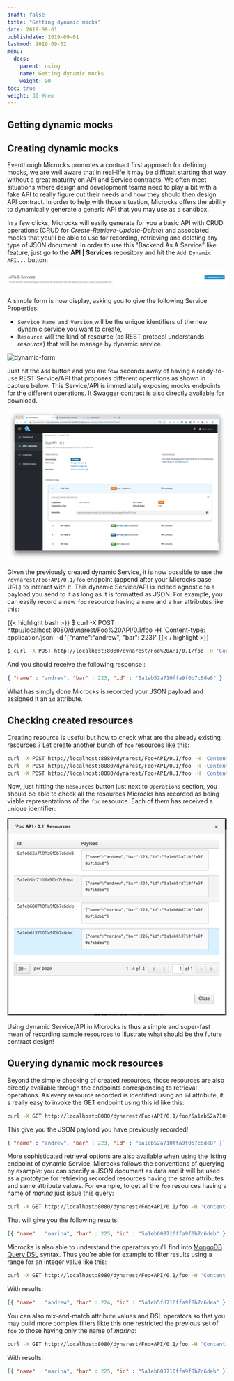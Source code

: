 ```yaml
---
draft: false
title: "Getting dynamic mocks"
date: 2019-09-01
publishdate: 2019-09-01
lastmod: 2019-09-02
menu:
  docs:
    parent: using
    name: Getting dynamic mocks
    weight: 90
toc: true
weight: 30 #rem
---
```


## Getting dynamic mocks

## Creating dynamic mocks
      
Eventhough Microcks promotes a contract first approach for defining mocks, we are well aware that in real-life it may be difficult starting that way without a great maturity on API and Service contracts. We often meet situations where design and development teams need to play a bit with a fake API to really figure out their needs and how they should then design API contract. In order to help with those situation, Microcks offers the ability to dynamically generate a generic API that you may use as a sandbox.
      
      
In a few clicks, Microcks will easily generate for you a basic API with CRUD operations (CRUD for *Create-Retrieve-Update-Delete*) and associated mocks that you'll be able to use for recording, retrieving and deleting any type of JSON document. In order to use this "Backend As A Service" like feature, just go to the **API | Services** repository and hit the `Add Dynamic API...` button:
      
![dynamic-link](/images/dynamic-link.png)
  
A simple form is now display, asking you to give the following Service Properties:

* `Service Name and Version` will be the unique identifiers of the new dynamic service you want to create,
* `Resource` will the kind of resource (as REST protocol understands *resource*) that will be manage by dynamic service.
  
![dynamic-form](/images/dynamic-form.png")
  
Just hit the `Add` button and you are few seconds away of having a ready-to-use REST Service/API that proposes different operations as shown in capture below. This Service/API is immediately exposing mocks endpoints for the different operations. It Swagger contract is also directly available for download.
  
![dynamic-operations](/images/dynamic-operations.png)
  
Given the previously created dynamic Service, it is now possible to use the `/dynarest/Foo+API/0.1/foo` endpoint (append after your Microcks base URL) to interact with it. This dynamic Service/API is indeed agnostic to a payload you send to it as long as it is formatted as JSON. For example, you can easily record a new `foo` resource having a `name` and a `bar` attributes like this: 

{{< highlight bash >}}
$ curl -X POST http://localhost:8080/dynarest/Foo%20API/0.1/foo -H 'Content-type: application/json' -d '{"name":"andrew", "bar": 223}'
{{< / highlight >}}

```sh
$ curl -X POST http://localhost:8080/dynarest/Foo%20API/0.1/foo -H 'Content-type: application/json' -d '{"name":"andrew", "bar": 223}'
```

And you should receive the following response :
```json
{ "name" : "andrew", "bar" : 223, "id" : "5a1eb52a710ffa9f0b7c6de8" }
```

What has simply done Microcks is recorded your JSON payload and assigned it an `id` attribute.
  
## Checking created resources
  
Creating resource is useful but how to check what are the already existing resources ? Let create another bunch of `foo` resources like this: 

```sh
curl -X POST http://localhost:8080/dynarest/Foo+API/0.1/foo -H 'Content-type: application/json' -d '{"name":"andrew", "bar": 224}'
curl -X POST http://localhost:8080/dynarest/Foo+API/0.1/foo -H 'Content-type: application/json' -d '{"name":"marina", "bar": 225}'
curl -X POST http://localhost:8080/dynarest/Foo+API/0.1/foo -H 'Content-type: application/json' -d '{"name":"marina", "bar": 226}'
```
    
Now, just hitting the `Resources` button just next to `Operations` section, you should be able to check all the resources Microcks has recorded as being viable representations of the `foo` resource. Each of them has received a unique identifier:
      
![dynamic-resources](/images/dynamic-resources.png)
      
Using dynamic Service/API in Microcks is thus a simple and super-fast mean of recording sample resources to illustrate what should be the future contract design!
      
    
## Querying dynamic mock resources
      
Beyond the simple checking of created resources, those resources are also directly available through the endpoints corresponding to retrieval operations. As every resource recorded is identified using an `id` attribute, it s really easy to invoke the GET endpoint using this id like this: 

```sh
curl -X GET http://localhost:8080/dynarest/Foo+API/0.1/foo/5a1eb52a710ffa9f0b7c6de8
```

This give you the JSON payload you have previously recorded!

```json
{ "name" : "andrew", "bar" : 223, "id" : "5a1eb52a710ffa9f0b7c6de8" }`
```

More sophisticated retrieval options are also available when using the listing endpoint of dynamic Service. Microcks follows the conventions of querying by example: you can specify a JSON document as data and it will be used as a prototype for retrieving recorded resources having the same attributes and same attribute values. For example, to get all the `foo` resources having a name of *marina* just issue this query:

```sh
curl -X GET http://localhost:8080/dynarest/Foo+API/0.1/foo -H 'Content-type: application/json' -d '{"name": "marina"}}'
```

That will give you the following results:

```json
[{ "name" : "marina", "bar" : 225, "id" : "5a1eb608710ffa9f0b7c6deb" }, { "name" : "marina", "bar" : 226, "id" : "5a1eb613710ffa9f0b7c6dec" }]
```
      
Microcks is also able to understand the operators you'll find into [MongoDB Query DSL](https://docs.mongodb.com/manual/tutorial/query-documents/) syntax. Thus you're able for example to filter results using a range for an integer value like this:

```sh
curl -X GET http://localhost:8080/dynarest/Foo+API/0.1/foo -H 'Content-type: application/json' -d '{"bar": {$gt: 223, $lt: 226} }}'
```

With results:

```json
[{ "name" : "andrew", "bar" : 224, "id" : "5a1eb5fd710ffa9f0b7c6dea" }, { "name" : "marina", "bar" : 225, "id" : "5a1eb608710ffa9f0b7c6deb" }]
```

You can also mix-and-match attribute values and DSL operators so that you may build more complex filters likte this one restricted the previous set of `foo` to those having only the name of *marina*:

```sh
curl -X GET http://localhost:8080/dynarest/Foo+API/0.1/foo -H 'Content-type: application/json' -d '{"name": "marina", "bar": {$gt: 223, $lt: 226} }}'
```

With results:

```json
[{ "name" : "marina", "bar" : 225, "id" : "5a1eb608710ffa9f0b7c6deb" }]
```
